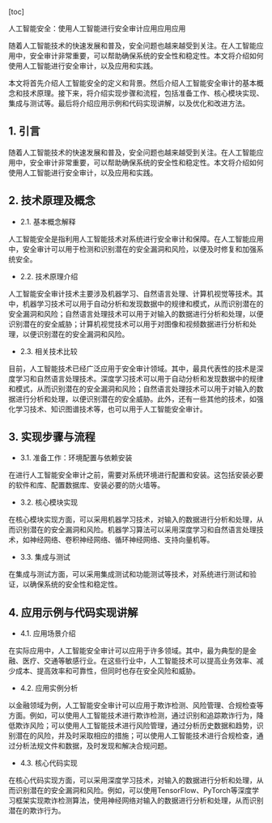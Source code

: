 
[toc]                    
                
                
人工智能安全：使用人工智能进行安全审计应用应用应用

随着人工智能技术的快速发展和普及，安全问题也越来越受到关注。在人工智能应用中，安全审计非常重要，可以帮助确保系统的安全性和稳定性。本文将介绍如何使用人工智能进行安全审计，以及应用和实践。

本文将首先介绍人工智能安全的定义和背景。然后介绍人工智能安全审计的基本概念和技术原理。接下来，将介绍实现步骤和流程，包括准备工作、核心模块实现、集成与测试等。最后将介绍应用示例和代码实现讲解，以及优化和改进方法。

## 1. 引言

随着人工智能技术的快速发展和普及，安全问题也越来越受到关注。在人工智能应用中，安全审计非常重要，可以帮助确保系统的安全性和稳定性。本文将介绍如何使用人工智能进行安全审计，以及应用和实践。

## 2. 技术原理及概念

- 2.1. 基本概念解释

人工智能安全是指利用人工智能技术对系统进行安全审计和保障。在人工智能应用中，安全审计可以用于检测和识别潜在的安全漏洞和风险，以便及时修复和加强系统安全。

- 2.2. 技术原理介绍

人工智能安全审计技术主要涉及机器学习、自然语言处理、计算机视觉等技术。其中，机器学习技术可以用于自动分析和发现数据中的规律和模式，从而识别潜在的安全漏洞和风险；自然语言处理技术可以用于对输入的数据进行分析和处理，以便识别潜在的安全威胁；计算机视觉技术可以用于对图像和视频数据进行分析和处理，以便识别潜在的安全漏洞和风险。

- 2.3. 相关技术比较

目前，人工智能技术已经广泛应用于安全审计领域。其中，最具代表性的技术是深度学习和自然语言处理技术。深度学习技术可以用于自动分析和发现数据中的规律和模式，从而识别潜在的安全漏洞和风险；自然语言处理技术可以用于对输入的数据进行分析和处理，以便识别潜在的安全威胁。此外，还有一些其他的技术，如强化学习技术、知识图谱技术等，也可以用于人工智能安全审计。

## 3. 实现步骤与流程

- 3.1. 准备工作：环境配置与依赖安装

在进行人工智能安全审计之前，需要对系统环境进行配置和安装。这包括安装必要的软件和库、配置数据库、安装必要的防火墙等。

- 3.2. 核心模块实现

在核心模块实现方面，可以采用机器学习技术，对输入的数据进行分析和处理，从而识别潜在的安全漏洞和风险。机器学习算法可以采用深度学习和自然语言处理技术，如神经网络、卷积神经网络、循环神经网络、支持向量机等。

- 3.3. 集成与测试

在集成与测试方面，可以采用集成测试和功能测试等技术，对系统进行测试和验证，以确保系统的安全性和稳定性。

## 4. 应用示例与代码实现讲解

- 4.1. 应用场景介绍

在实际应用中，人工智能安全审计可以应用于许多领域。其中，最为典型的是金融、医疗、交通等敏感行业。在这些行业中，人工智能技术可以提高业务效率、减少成本、提高效率和可靠性，但同时也存在安全风险和威胁。

- 4.2. 应用实例分析

以金融领域为例，人工智能安全审计可以应用于欺诈检测、风险管理、合规检查等方面。例如，可以使用人工智能技术进行欺诈检测，通过识别和追踪欺诈行为，降低欺诈风险；可以使用人工智能技术进行风险管理，通过分析历史数据和趋势，识别潜在的风险，并及时采取相应的措施；可以使用人工智能技术进行合规检查，通过分析法规文件和数据，及时发现和解决合规问题。

- 4.3. 核心代码实现

在核心代码实现方面，可以采用深度学习技术，对输入的数据进行分析和处理，从而识别潜在的安全漏洞和风险。例如，可以使用TensorFlow、PyTorch等深度学习框架实现欺诈检测算法，使用神经网络对输入的数据进行分析和处理，从而识别潜在的欺诈行为。

